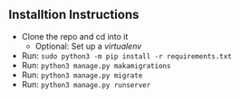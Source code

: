 ## Installtion Instructions

- Clone the repo and cd into it
    - Optional: Set up a *virtualenv*
- Run: `sudo python3 -m pip install -r requirements.txt`
- Run: `python3 manage.py makamigrations`
- Run: `python3 manage.py migrate`
- Run: `python3 manage.py runserver`
